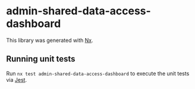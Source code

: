 # admin-shared-data-access-dashboard

This library was generated with [Nx](https://nx.dev).

## Running unit tests

Run `nx test admin-shared-data-access-dashboard` to execute the unit tests via [Jest](https://jestjs.io).
